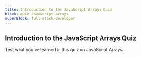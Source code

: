 ```yaml
---
title: Introduction to the JavaScript Arrays Quiz
block: quiz-JavaScript-arrays
superBlock: full-stack-developer
---
```


## Introduction to the JavaScript Arrays Quiz

Test what you've learned in this quiz on JavaScript Arrays.
